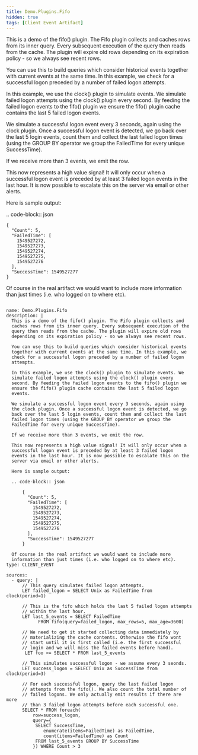 ```yaml
---
title: Demo.Plugins.Fifo
hidden: true
tags: [Client Event Artifact]
---
```


This is a demo of the fifo() plugin. The Fifo plugin collects and
caches rows from its inner query. Every subsequent execution of the
query then reads from the cache. The plugin will expire old rows
depending on its expiration policy - so we always see recent rows.

You can use this to build queries which consider historical events
together with current events at the same time. In this example, we
check for a successful logon preceded by a number of failed logon
attempts.

In this example, we use the clock() plugin to simulate events. We
simulate failed logon attempts using the clock() plugin every
second. By feeding the failed logon events to the fifo() plugin we
ensure the fifo() plugin cache contains the last 5 failed logon
events.

We simulate a successful logon event every 3 seconds, again using
the clock plugin. Once a successful logon event is detected, we go
back over the last 5 login events, count them and collect the last
failed logon times (using the GROUP BY operator we group the
FailedTime for every unique SuccessTime).

If we receive more than 3 events, we emit the row.

This now represents a high value signal! It will only occur when a
successful logon event is preceded by at least 3 failed logon
events in the last hour. It is now possible to escalate this on the
server via email or other alerts.

Here is sample output:

.. code-block:: json

    {
      "Count": 5,
      "FailedTime": [
        1549527272,
        1549527273,
        1549527274,
        1549527275,
        1549527276
      ],
      "SuccessTime": 1549527277
    }

Of course in the real artifact we would want to include more
information than just times (i.e. who logged on to where etc).


<pre><code class="language-yaml">
name: Demo.Plugins.Fifo
description: |
  This is a demo of the fifo() plugin. The Fifo plugin collects and
  caches rows from its inner query. Every subsequent execution of the
  query then reads from the cache. The plugin will expire old rows
  depending on its expiration policy - so we always see recent rows.

  You can use this to build queries which consider historical events
  together with current events at the same time. In this example, we
  check for a successful logon preceded by a number of failed logon
  attempts.

  In this example, we use the clock() plugin to simulate events. We
  simulate failed logon attempts using the clock() plugin every
  second. By feeding the failed logon events to the fifo() plugin we
  ensure the fifo() plugin cache contains the last 5 failed logon
  events.

  We simulate a successful logon event every 3 seconds, again using
  the clock plugin. Once a successful logon event is detected, we go
  back over the last 5 login events, count them and collect the last
  failed logon times (using the GROUP BY operator we group the
  FailedTime for every unique SuccessTime).

  If we receive more than 3 events, we emit the row.

  This now represents a high value signal! It will only occur when a
  successful logon event is preceded by at least 3 failed logon
  events in the last hour. It is now possible to escalate this on the
  server via email or other alerts.

  Here is sample output:

  .. code-block:: json

      {
        "Count": 5,
        "FailedTime": [
          1549527272,
          1549527273,
          1549527274,
          1549527275,
          1549527276
        ],
        "SuccessTime": 1549527277
      }

  Of course in the real artifact we would want to include more
  information than just times (i.e. who logged on to where etc).
type: CLIENT_EVENT

sources:
  - query: |
      // This query simulates failed logon attempts.
      LET failed_logon = SELECT Unix as FailedTime from clock(period=1)

      // This is the fifo which holds the last 5 failed logon attempts
      // within the last hour.
      LET last_5_events = SELECT FailedTime
            FROM fifo(query=failed_logon, max_rows=5, max_age=3600)

      // We need to get it started collecting data immediately by
      // materializing the cache contents. Otherwise the fifo wont
      // start until it is first called (i.e. the first successful
      // login and we will miss the failed events before hand).
       LET foo <= SELECT * FROM last_5_events

      // This simulates successful logon - we assume every 3 seonds.
      LET success_logon = SELECT Unix as SuccessTime from clock(period=3)

      // For each successful logon, query the last failed logon
      // attempts from the fifo(). We also count the total number of
      // failed logons. We only actually emit results if there are more
      // than 3 failed logon attempts before each successful one.
      SELECT * FROM foreach(
          row=success_logon,
          query={
           SELECT SuccessTime,
              enumerate(items=FailedTime) as FailedTime,
              count(items=FailedTime) as Count
           FROM last_5_events GROUP BY SuccessTime
          }) WHERE Count > 3

</code></pre>

